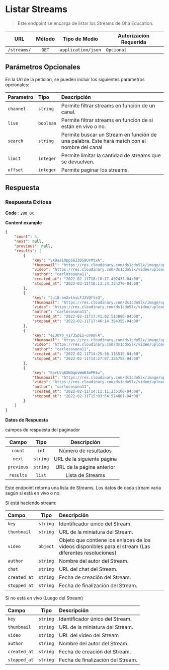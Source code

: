 # Listar Streams

> Este endpoint se encarga de listar los Streams de Oha Education.

|     URL     | Método |   Tipo de Medio    | Autorización Requerida |
| :---------: | :----: | :----------------: | ---------------------- |
| `/streams/` | `GET`  | `application/json` | `Opcional`             |

## Parámetros Opcionales

En la Url de la petición, se pueden incluir los siguientes parámetros opcionales:

| Parametro | Tipo      | Descripción                                                                                 |
| :-------- | :-------- | :------------------------------------------------------------------------------------------ |
| `channel` | `string`  | Permite filtrar streams en función de un canal.                                             |
| `live`    | `boolean` | Permite filtrar streams en función de si están en vivo o no.                                |
| `search`  | `string`  | Permite buscar un Stream en función de una palabra. Este hará match con el nombre del canal |
| `limit`   | `integer` | Permite limitar la cantidad de streams que se devuelven.                                    |
| `offset`  | `integer` | Permite paginar los streams.                                                                |

## Respuesta

### Respuesta Exitosa

**Code** : `200 OK`

**Content example**

```json
{
	"count": 4,
	"next": null,
	"previous": null,
	"results": [
		{
			"key": "vX9aaiOppS623DS9UrMtxA",
			"thumbnail": "https://res.cloudinary.com/ds1cdo5lx/image/upload/v1644619583/channels/streams/thumbnails/NDE32uMhEJG7LLJcbVjO7w.png",
			"video": "https://res.cloudinary.com/ds1cdo5lx/video/upload/v1644619581/channels/streams/NDE32uMhEJG7LLJcbVjO7w.mp4",
			"author": "carlososuna11",
			"created_at": "2022-02-11T18:10:17.402437-04:00",
			"stopped_at": "2022-02-11T18:13:34.324270-04:00"
		},
		{
			"key": "2u18-bmXxthsLFJ2VQftsQ",
			"thumbnail": "https://res.cloudinary.com/ds1cdo5lx/image/upload/v1644617025/channels/streams/thumbnails/XB767nHcwPVCFGNJ5pJPSQ.png",
			"video": "https://res.cloudinary.com/ds1cdo5lx/video/upload/v1644617023/channels/streams/XB767nHcwPVCFGNJ5pJPSQ.mp4",
			"author": "carlososuna11",
			"created_at": "2022-02-11T17:41:02.513086-04:00",
			"stopped_at": "2022-02-11T17:46:14.394355-04:00"
		},
		{
			"key": "eE3UYo_y1Y3SpEI-uv9DFA",
			"thumbnail": "https://res.cloudinary.com/ds1cdo5lx/image/upload/v1644604066/channels/streams/thumbnails/eE3UYo_y1Y3SpEI-uv9DFA.png",
			"video": "https://res.cloudinary.com/ds1cdo5lx/video/upload/v1644604064/channels/streams/eE3UYo_y1Y3SpEI-uv9DFA.mp4",
			"author": "carlososuna11",
			"created_at": "2022-02-11T14:25:36.115515-04:00",
			"stopped_at": "2022-02-11T14:27:07.325758-04:00"
		},
		{
			"key": "EprLVq6XNQqovWmB3mPMtw",
			"thumbnail": "https://res.cloudinary.com/ds1cdo5lx/image/upload/v1644603133/channels/streams/thumbnails/EprLVq6XNQqovWmB3mPMtw.png",
			"video": "https://res.cloudinary.com/ds1cdo5lx/video/upload/v1644603131/channels/streams/EprLVq6XNQqovWmB3mPMtw.mp4",
			"author": "carlososuna11",
			"created_at": "2022-02-11T14:11:11.235100-04:00",
			"stopped_at": "2022-02-11T15:03:54.574801-04:00"
		}
	]
}
```

**Datos de Respuesta**

campos de respuesta del paginador

|   Campo    |   Tipo   |        Descripción         |
| :--------: | :------: | :------------------------: |
|  `count`   |  `int`   |    Número de resultados    |
|   `next`   | `string` | URL de la siguiente página |
| `previous` | `string` | URL de la página anterior  |
| `results`  |  `list`  |      Lista de Streams      |

Este endpoint retorna una lista de Streams. Los datos de cada stream varia según si está en vivo o no.

Si está haciendo stream:

| Campo        |   Tipo   | Descripción                                                                                            |
| :----------- | :------: | :----------------------------------------------------------------------------------------------------- |
| `key`        | `string` | Identificador único del Stream.                                                                        |
| `thumbnail`  | `string` | URL de la miniatura del Stream.                                                                        |
| `video`      | `object` | Objeto que contiene los enlaces de los videos disponibles para el stream (Las diferentes resoluciones) |
| `author`     | `string` | Nombre del autor del Stream.                                                                           |
| `chat`       | `string` | URL del chat del Stream.                                                                               |
| `created_at` | `string` | Fecha de creación del Stream.                                                                          |
| `stopped_at` | `string` | Fecha de finalización del Stream.                                                                      |

Si no está en vivo (Luego del Stream)

| Campo        |   Tipo   | Descripción                       |
| :----------- | :------: | :-------------------------------- |
| `key`        | `string` | Identificador único del Stream.   |
| `thumbnail`  | `string` | URL de la miniatura del Stream.   |
| `video`      | `string` | URL del video del Stream          |
| `author`     | `string` | Nombre del autor del Stream.      |
| `created_at` | `string` | Fecha de creación del Stream.     |
| `stopped_at` | `string` | Fecha de finalización del Stream. |
